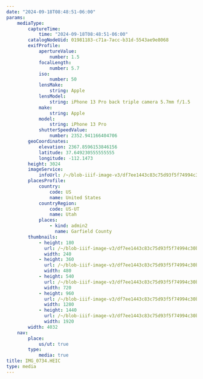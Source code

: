 ```yaml
---
date: "2024-09-18T08:48:51-06:00"
params:
    mediaType:
        captureTime:
            time: "2024-09-18T08:48:51-06:00"
        catalogNodeUid: 01981183-c71a-7acc-b31d-5543ae9e8068
        exifProfile:
            apertureValue:
                number: 1.5
            focalLength:
                number: 5.7
            iso:
                number: 50
            lensMake:
                string: Apple
            lensModel:
                string: iPhone 13 Pro back triple camera 5.7mm f/1.5
            make:
                string: Apple
            model:
                string: iPhone 13 Pro
            shutterSpeedValue:
                number: 2352.941166404706
        geoCoordinates:
            elevation: 2367.8596153846156
            latitude: 37.649230555555555
            longitude: -112.1473
        height: 3024
        imageService:
            infoUrl: /~/blob-iiif-image-v3/df7ee1443c83c75d93f5f74994c30b09bd375bbefc7f855350434592724aba00/info.json
        placesProfile:
            country:
                code: US
                name: United States
            countryRegion:
                code: US-UT
                name: Utah
            places:
                - kind: admin2
                  name: Garfield County
        thumbnails:
            - height: 180
              url: /~/blob-iiif-image-v3/df7ee1443c83c75d93f5f74994c30b09bd375bbefc7f855350434592724aba00/full/240%2C180/0/default.jpg
              width: 240
            - height: 360
              url: /~/blob-iiif-image-v3/df7ee1443c83c75d93f5f74994c30b09bd375bbefc7f855350434592724aba00/full/480%2C360/0/default.jpg
              width: 480
            - height: 540
              url: /~/blob-iiif-image-v3/df7ee1443c83c75d93f5f74994c30b09bd375bbefc7f855350434592724aba00/full/720%2C540/0/default.jpg
              width: 720
            - height: 960
              url: /~/blob-iiif-image-v3/df7ee1443c83c75d93f5f74994c30b09bd375bbefc7f855350434592724aba00/full/1280%2C960/0/default.jpg
              width: 1280
            - height: 1440
              url: /~/blob-iiif-image-v3/df7ee1443c83c75d93f5f74994c30b09bd375bbefc7f855350434592724aba00/full/1920%2C1440/0/default.jpg
              width: 1920
        width: 4032
    nav:
        place:
            us/ut: true
        type:
            media: true
title: IMG_0734.HEIC
type: media
---
```

